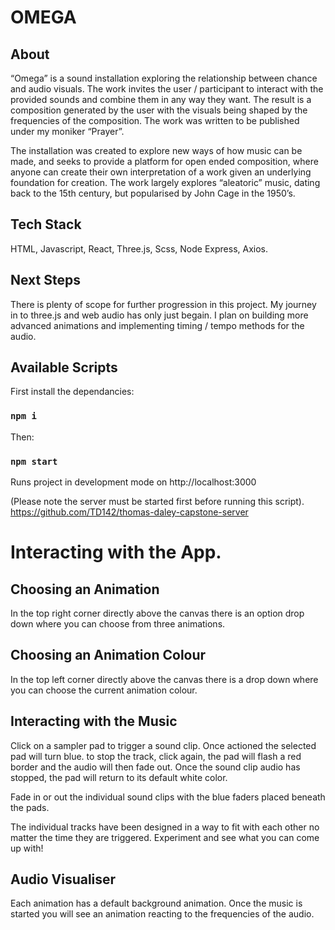 # OMEGA

## About

“Omega” is a sound installation exploring the relationship between chance and audio visuals. The work invites the user / participant to interact with the provided sounds and combine them in any way they want. The result is a composition generated by the user with the visuals being shaped by the frequencies of the composition. The work was written to be published under my moniker “Prayer”.

The installation was created to explore new ways of how music can be made, and seeks to provide a platform for open ended composition, where anyone can create their own interpretation of a work given an underlying foundation for creation. The work largely explores “aleatoric” music, dating back to the 15th century, but popularised by John Cage in the 1950’s.

## Tech Stack

HTML, Javascript, React, Three.js, Scss, Node Express, Axios.

## Next Steps

There is plenty of scope for further progression in this project. My journey in to three.js and web audio has only just begain. I plan on building more advanced animations and implementing timing / tempo methods for the audio.

## Available Scripts

First install the dependancies:

### `npm i`

Then:

### `npm start`

Runs project in development mode on http://localhost:3000

(Please note the server must be started first before running this script).
https://github.com/TD142/thomas-daley-capstone-server

# Interacting with the App.

## Choosing an Animation

In the top right corner directly above the canvas there is an option drop down where you can choose from three animations.

## Choosing an Animation Colour

In the top left corner directly above the canvas there is a drop down where you can choose the current animation colour.

## Interacting with the Music

Click on a sampler pad to trigger a sound clip. Once actioned the selected pad will turn blue. to stop the track, click again, the pad will flash a red border and the audio will then fade out. Once the sound clip audio has stopped, the pad will return to its default white color.

Fade in or out the individual sound clips with the blue faders placed beneath the pads.

The individual tracks have been designed in a way to fit with each other no matter the time they are triggered. Experiment and see what you can come up with!

## Audio Visualiser

Each animation has a default background animation. Once the music is started you will see an animation reacting to the frequencies of the audio.
